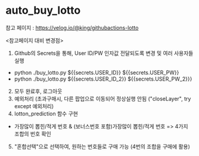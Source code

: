 # auto_buy_lotto

참고 페이지 : https://velog.io/@king/githubactions-lotto

<참고페이지 대비 변경점>
1. Github의 Secrets을 통해, User ID/PW 인자값 전달되도록 변경 및 여러 사용자들 실행
  * python ./buy_lotto.py ${{secrets.USER_ID}} ${{secrets.USER_PW}}
  * python ./buy_lotto.py ${{secrets.USER_ID_2}} ${{secrets.USER_PW_2}}}   
2. 모두 완료후, 로그아웃
3. 예외처리 (초과구매시, 다른 팝업으로 이동되어 정상실행 안됨 ("closeLayer", try except 예외처리)
4. lotton_prediction 함수 구현
  * 가장많이 뽑힌/적게 번호 & (보너스번호 포함)가장많이 뽑힌/적게 번호  => 4가지 조합의 번호 확인
5. "혼합선택"으로 선택하여, 원하는 번호들로 구매 가능  (4번의 조합을 구매에 활용)
